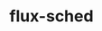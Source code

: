 ---
title: "flux-sched"
layout: cache
categories: [package, develop-2023-12-10]
meta: {"versions": ["0.30.0"], "compilers": ["gcc@=11.4.0", "gcc@=7.3.1", "gcc@=9.4.0", "oneapi@=2023.2.0"], "oss": ["amzn2", "ubuntu20.04"], "platforms": ["linux"], "targets": ["aarch64", "neoverse_n1", "neoverse_v1", "ppc64le", "x86_64_v3"], "stacks": ["aws-isc", "aws-isc-aarch64", "e4s", "e4s-neoverse_v1", "e4s-oneapi", "e4s-power", "root"], "num_specs": 7, "num_specs_by_stack": {"aws-isc-aarch64": 2, "root": 7, "aws-isc": 1, "e4s-neoverse_v1": 1, "e4s-power": 1, "e4s": 1, "e4s-oneapi": 1}}
spec_details: [{"hash": "5qehi6yrzbf2gj5auyp6dlgg7egcoq3g", "compiler": "gcc@=7.3.1", "versions": ["0.30.0"], "os": "amzn2", "platform": "linux", "target": "aarch64", "variants": ["build_system=cmake", "build_type=Release", "~cuda", "generator=ninja", "~ipo"], "stacks": ["aws-isc-aarch64", "root"], "size": "-", "tarball": "https://binaries.spack.io/releases/develop-2023-12-10/build_cache/linux-amzn2-aarch64/gcc-7.3.1/flux-sched-0.30.0/linux-amzn2-aarch64-gcc-7.3.1-flux-sched-0.30.0-5qehi6yrzbf2gj5auyp6dlgg7egcoq3g.spack"}, {"hash": "gcrbo65jnzjaox2fneca4fjhqy56zlpd", "compiler": "gcc@=7.3.1", "versions": ["0.30.0"], "os": "amzn2", "platform": "linux", "target": "neoverse_n1", "variants": ["build_system=cmake", "build_type=Release", "~cuda", "generator=ninja", "~ipo"], "stacks": ["aws-isc-aarch64", "root"], "size": "-", "tarball": "https://binaries.spack.io/releases/develop-2023-12-10/build_cache/linux-amzn2-neoverse_n1/gcc-7.3.1/flux-sched-0.30.0/linux-amzn2-neoverse_n1-gcc-7.3.1-flux-sched-0.30.0-gcrbo65jnzjaox2fneca4fjhqy56zlpd.spack"}, {"hash": "dppkc5tllvpftovj2eatpuyqxhexu3aj", "compiler": "gcc@=7.3.1", "versions": ["0.30.0"], "os": "amzn2", "platform": "linux", "target": "x86_64_v3", "variants": ["build_system=cmake", "build_type=Release", "~cuda", "generator=ninja", "~ipo"], "stacks": ["aws-isc", "root"], "size": "-", "tarball": "https://binaries.spack.io/releases/develop-2023-12-10/build_cache/linux-amzn2-x86_64_v3/gcc-7.3.1/flux-sched-0.30.0/linux-amzn2-x86_64_v3-gcc-7.3.1-flux-sched-0.30.0-dppkc5tllvpftovj2eatpuyqxhexu3aj.spack"}, {"hash": "fvb5quwnbqigjryt3dluboxeie2tofor", "compiler": "gcc@=11.4.0", "versions": ["0.30.0"], "os": "ubuntu20.04", "platform": "linux", "target": "neoverse_v1", "variants": ["build_system=cmake", "build_type=Release", "~cuda", "generator=ninja", "~ipo"], "stacks": ["e4s-neoverse_v1", "root"], "size": "-", "tarball": "https://binaries.spack.io/releases/develop-2023-12-10/build_cache/linux-ubuntu20.04-neoverse_v1/gcc-11.4.0/flux-sched-0.30.0/linux-ubuntu20.04-neoverse_v1-gcc-11.4.0-flux-sched-0.30.0-fvb5quwnbqigjryt3dluboxeie2tofor.spack"}, {"hash": "drftizj7agbns6lig23w44xvzdlw7oq4", "compiler": "gcc@=9.4.0", "versions": ["0.30.0"], "os": "ubuntu20.04", "platform": "linux", "target": "ppc64le", "variants": ["build_system=cmake", "build_type=Release", "~cuda", "generator=ninja", "~ipo"], "stacks": ["root", "e4s-power"], "size": "-", "tarball": "https://binaries.spack.io/releases/develop-2023-12-10/build_cache/linux-ubuntu20.04-ppc64le/gcc-9.4.0/flux-sched-0.30.0/linux-ubuntu20.04-ppc64le-gcc-9.4.0-flux-sched-0.30.0-drftizj7agbns6lig23w44xvzdlw7oq4.spack"}, {"hash": "5b46cnhgmqo27b7ruqrzvgipncuwueph", "compiler": "gcc@=11.4.0", "versions": ["0.30.0"], "os": "ubuntu20.04", "platform": "linux", "target": "x86_64_v3", "variants": ["build_system=cmake", "build_type=Release", "~cuda", "generator=ninja", "~ipo"], "stacks": ["e4s", "root"], "size": "-", "tarball": "https://binaries.spack.io/releases/develop-2023-12-10/build_cache/linux-ubuntu20.04-x86_64_v3/gcc-11.4.0/flux-sched-0.30.0/linux-ubuntu20.04-x86_64_v3-gcc-11.4.0-flux-sched-0.30.0-5b46cnhgmqo27b7ruqrzvgipncuwueph.spack"}, {"hash": "z2x4o4fueajusbk5aai7ysnykqandhwg", "compiler": "oneapi@=2023.2.0", "versions": ["0.30.0"], "os": "ubuntu20.04", "platform": "linux", "target": "x86_64_v3", "variants": ["build_system=cmake", "build_type=Release", "~cuda", "generator=ninja", "~ipo"], "stacks": ["e4s-oneapi", "root"], "size": "-", "tarball": "https://binaries.spack.io/releases/develop-2023-12-10/build_cache/linux-ubuntu20.04-x86_64_v3/oneapi-2023.2.0/flux-sched-0.30.0/linux-ubuntu20.04-x86_64_v3-oneapi-2023.2.0-flux-sched-0.30.0-z2x4o4fueajusbk5aai7ysnykqandhwg.spack"}]
---